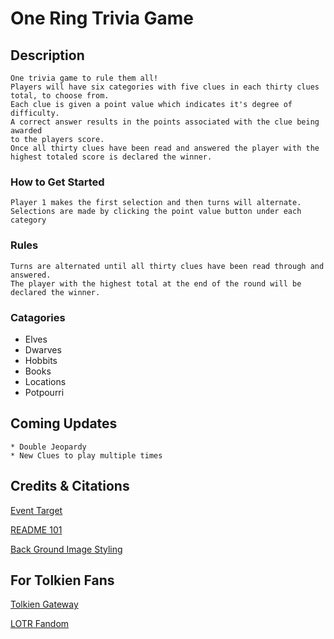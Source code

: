 # One Ring Trivia Game

## Description
    One trivia game to rule them all!
    Players will have six categories with five clues in each thirty clues total, to choose from.
    Each clue is given a point value which indicates it's degree of difficulty.  
    A correct answer results in the points associated with the clue being awarded  
    to the players score.
    Once all thirty clues have been read and answered the player with the highest totaled score is declared the winner.
### How to Get Started
    Player 1 makes the first selection and then turns will alternate.
    Selections are made by clicking the point value button under each category
### Rules
    Turns are alternated until all thirty clues have been read through and answered.
    The player with the highest total at the end of the round will be declared the winner.
### Catagories
* Elves
* Dwarves
* Hobbits
* Books
* Locations
* Potpourri

## Coming Updates
    * Double Jeopardy
    * New Clues to play multiple times

## Credits & Citations

[Event Target](https://developer.mozilla.org/en-US/docs/Web/API/Event/target)

[README 101](https://www.makeareadme.com/)

[Back Ground Image Styling](https://developer.mozilla.org/en-US/docs/Web/CSS/background-image)

## For Tolkien Fans
[Tolkien Gateway](http://tolkiengateway.net/wiki/Main_Page)

[LOTR Fandom](https://lotr.fandom.com/wiki/Main_Page)